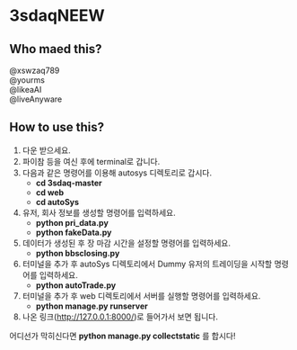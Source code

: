 # 3sdaqNEEW
## Who maed this?
@xswzaq789   
@yourms  
@likeaAI  
@liveAnyware 
## How to use this?
1. 다운 받으세요.
2. 파이참 등을 여신 후에 terminal로 갑니다.
3. 다음과 같은 명령어를 이용해 autosys 디렉토리로 갑시다.
   - **cd 3sdaq-master**
   - **cd web**
   - **cd autoSys**
4. 유저, 회사 정보를 생성할 명령어를 입력하세요.
   - **python pri_data.py**
   - **python fakeData.py**
5. 데이터가 생성된 후 장 마감 시간을 설정할 명령어를 입력하세요.
   - **python bbsclosing.py**
6. 터미널을 추가 후 autoSys 디렉토리에서 Dummy 유저의 트레이딩을 시작할 명령어를 입력하세요.
   - **python autoTrade.py**
7. 터미널을 추가 후 web 디렉토리에서 서버를 실행할 명령어를 입력하세요.
   - **python manage.py runserver**
8. 나온 링크(http://127.0.0.1:8000/)로 들어가서 보면 됩니다.

어디선가 막히신다면 **python manage.py collectstatic** 를 합시다!
